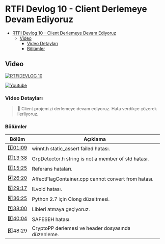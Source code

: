 # RTFI Devlog 10 - Client Derlemeye Devam Ediyoruz

- [RTFI Devlog 10 - Client Derlemeye Devam Ediyoruz](#rtfi-devlog-10---client-derlemeye-devam-ediyoruz)
  - [Video](#video)
    - [Video Detayları](#video-detayları)
    - [Bölümler](#bölümler)

## Video

[![RTFIDEVLOG 10](https://img.youtube.com/vi/ZhKqykHbvk4/0.jpg)](https://youtu.be/ZhKqykHbvk4)

[![Youtube](https://img.shields.io/youtube/views/ZhKqykHbvk4?style=social&label=Görüntüleme)](https://youtu.be/ZhKqykHbvk4)

### Video Detayları

> 💬 Client projemizi derlemeye devam ediyoruz. Hata verdikçe çözerek ilerliyoruz.

### Bölümler

| Bölüm | Açıklama |
| --- | --- |
| 1️⃣[01:09](https://youtu.be/ZhKqykHbvk4?t=69) | winnt.h static_assert failed hatası. |
| 2️⃣[13:38](https://youtu.be/ZhKqykHbvk4?t=818) | GrpDetector.h string is not a member of std hatası. |
| 3️⃣[15:25](https://youtu.be/ZhKqykHbvk4?t=925) | Referans hataları. |
| 4️⃣[26:20](https://youtu.be/ZhKqykHbvk4?t=1580) | AffectFlagContainer.cpp cannot convert from hatası. |
| 5️⃣[29:17](https://youtu.be/ZhKqykHbvk4?t=1757) | ILvoid hatası. |
| 6️⃣[36:25](https://youtu.be/ZhKqykHbvk4?t=2185) | Python 2.7 için Clong düzeltmesi. |
| 7️⃣[38:00](https://youtu.be/ZhKqykHbvk4?t=2280) | Libleri atmaya geçiyoruz. |
| 8️⃣[40:04](https://youtu.be/ZhKqykHbvk4?t=2404) | SAFESEH hatası. |
| 9️⃣[48:29](https://youtu.be/ZhKqykHbvk4?t=2909) | CryptoPP derlemesi ve header dosyasında düzenleme. |



